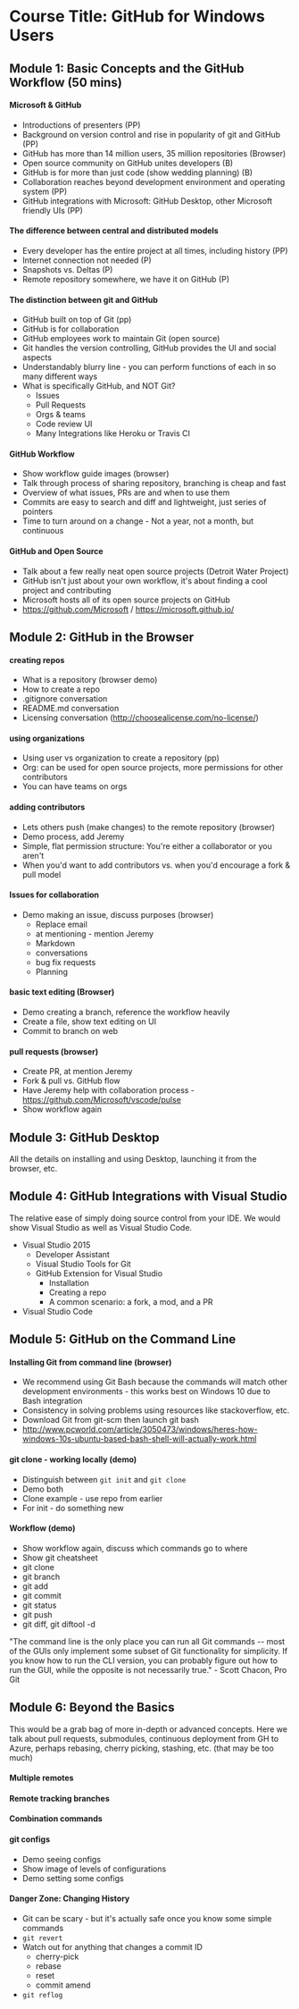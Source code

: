 # Course Title: GitHub for Windows Users
## Module 1: Basic Concepts and the GitHub Workflow (50 mins)

#### Microsoft & GitHub

- Introductions of presenters (PP)
- Background on version control and rise in popularity of git and GitHub (PP)
- GitHub has more than 14 million users, 35 million repositories (Browser) 
- Open source community on GitHub unites developers (B)
- GitHub is for more than just code (show wedding planning) (B)
- Collaboration reaches beyond development environment and operating system (PP)
- GitHub integrations with Microsoft: GitHub Desktop, other Microsoft friendly UIs (PP)

#### The difference between central and distributed models

- Every developer has the entire project at all times, including history (PP)
- Internet connection not needed (P)
- Snapshots vs. Deltas (P)
- Remote repository somewhere, we have it on GitHub (P)

#### The distinction between git and GitHub

- GitHub built on top of Git (pp)
- GitHub is for collaboration
- GitHub employees work to maintain Git (open source)
- Git handles the version controlling, GitHub provides the UI and social aspects
- Understandably blurry line - you can perform functions of each in so many different ways
- What is specifically GitHub, and NOT Git?
  - Issues
  - Pull Requests
  - Orgs & teams
  - Code review UI
  - Many Integrations like Heroku or Travis CI
  
#### GitHub Workflow

- Show workflow guide images (browser) 
- Talk through process of sharing repository, branching is cheap and fast
- Overview of what issues, PRs are and when to use them
- Commits are easy to search and diff and lightweight, just series of pointers
- Time to turn around on a change - Not a year, not a month, but continuous 

#### GitHub and Open Source

- Talk about a few really neat open source projects (Detroit Water Project)
- GitHub isn't just about your own workflow, it's about finding a cool project and contributing
- Microsoft hosts all of its open source projects on GitHub 
- https://github.com/Microsoft / https://microsoft.github.io/

## Module 2: GitHub in the Browser

#### creating repos

- What is a repository (browser demo) 
- How to create a repo
- .gitignore conversation
- README.md conversation
- Licensing conversation (http://choosealicense.com/no-license/) 

#### using organizations

- Using user vs organization to create a repository (pp) 
- Org: can be used for open source projects, more permissions for other contributors
- You can have teams on orgs

#### adding contributors

- Lets others push (make changes) to the remote repository (browser) 
- Demo process, add Jeremy
- Simple, flat permission structure: You're either a collaborator or you aren't
- When you'd want to add contributors vs. when you'd encourage a fork & pull model

#### Issues for collaboration

- Demo making an issue, discuss purposes (browser) 
  - Replace email
  - at mentioning - mention Jeremy
  - Markdown
  - conversations
  - bug fix requests
  - Planning

#### basic text editing (Browser) 

- Demo creating a branch, reference the workflow heavily
- Create a file, show text editing on UI
- Commit to branch on web

#### pull requests (browser) 

- Create PR, at mention Jeremy
- Fork & pull vs. GitHub flow
- Have Jeremy help with collaboration process - https://github.com/Microsoft/vscode/pulse
- Show workflow again

## Module 3: GitHub Desktop
All the details on installing and using Desktop, launching it from the browser, etc.

## Module 4: GitHub Integrations with Visual Studio
The relative ease of simply doing source control from your IDE. We would show Visual Studio as well as Visual Studio Code.
- Visual Studio 2015
  - Developer Assistant
  - Visual Studio Tools for Git
  - GitHub Extension for Visual Studio
    - Installation
    - Creating a repo
    - A common scenario: a fork, a mod, and a PR
- Visual Studio Code


## Module 5: GitHub on the Command Line

#### Installing Git from command line (browser) 

- We recommend using Git Bash because the commands will match other development environments - this works best on Windows 10 due to Bash integration
- Consistency in solving problems using resources like stackoverflow, etc.
- Download Git from git-scm then launch git bash
- http://www.pcworld.com/article/3050473/windows/heres-how-windows-10s-ubuntu-based-bash-shell-will-actually-work.html

#### git clone - working locally (demo) 

- Distinguish between `git init` and `git clone`
- Demo both
- Clone example - use repo from earlier
- For init - do something new

#### Workflow (demo) 

- Show workflow again, discuss which commands go to where
- Show git cheatsheet
- git clone
- git branch
- git add
- git commit
- git status
- git push
- git diff, git diftool -d

"The command line is the only place you can run all Git commands -- most of the GUIs only implement some subset of Git functionality for simplicity. If you know how to run the CLI version, you can probably figure out how to run the GUI, while the opposite is not necessarily true." - Scott Chacon, Pro Git


## Module 6: Beyond the Basics
This would be a grab bag of more in-depth or advanced  concepts. Here we talk about pull requests, submodules, continuous deployment from GH to Azure, perhaps rebasing, cherry picking, stashing, etc. (that may be too much)

#### Multiple remotes

#### Remote tracking branches

#### Combination commands

#### git configs

- Demo seeing configs
- Show image of levels of configurations
- Demo setting some configs

#### Danger Zone: Changing History

- Git can be scary - but it's actually safe once you know some simple commands
- `git revert`
- Watch out for anything that changes a commit ID
  - cherry-pick
  - rebase
  - reset
  - commit amend
- `git reflog`  
